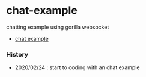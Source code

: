 # chat-example
chatting example using gorilla websocket



- [chat example](https://github.com/gorilla/websocket/files/465536/chat1.zip)



### History


- 2020/02/24 : start to coding with an chat example
